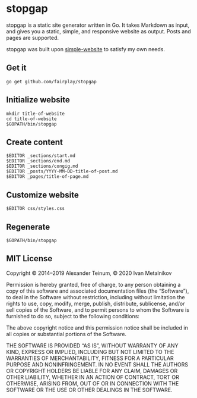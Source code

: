 # stopgap

stopgap is a static site generator written in Go. It takes Markdown as input, and gives you a static, simple, and responsive website as output. Posts and pages are supported.

stopgap was built upon [simple-website](https://github.com/alexanderte/simple-website) to satisfy my own needs.

## Get it

    go get github.com/fairplay/stopgap

## Initialize website

    mkdir title-of-website
    cd title-of-website
    $GOPATH/bin/stopgap

## Create content

    $EDITOR _sections/start.md
    $EDITOR _sections/end.md
    $EDITOR _sections/congig.md
    $EDITOR _posts/YYYY-MM-DD-title-of-post.md
    $EDITOR _pages/title-of-page.md

## Customize website
    $EDITOR css/styles.css

## Regenerate

    $GOPATH/bin/stopgap

## MIT License

Copyright © 2014–2019 Alexander Teinum, © 2020 Ivan Metalnikov

Permission is hereby granted, free of charge, to any person obtaining a copy of this software and associated documentation files (the “Software”), to deal in the Software without restriction, including without limitation the rights to use, copy, modify, merge, publish, distribute, sublicense, and/or sell copies of the Software, and to permit persons to whom the Software is furnished to do so, subject to the following conditions:

The above copyright notice and this permission notice shall be included in all copies or substantial portions of the Software.

THE SOFTWARE IS PROVIDED “AS IS”, WITHOUT WARRANTY OF ANY KIND, EXPRESS OR IMPLIED, INCLUDING BUT NOT LIMITED TO THE WARRANTIES OF MERCHANTABILITY, FITNESS FOR A PARTICULAR PURPOSE AND NONINFRINGEMENT. IN NO EVENT SHALL THE AUTHORS OR COPYRIGHT HOLDERS BE LIABLE FOR ANY CLAIM, DAMAGES OR OTHER LIABILITY, WHETHER IN AN ACTION OF CONTRACT, TORT OR OTHERWISE, ARISING FROM, OUT OF OR IN CONNECTION WITH THE SOFTWARE OR THE USE OR OTHER DEALINGS IN THE SOFTWARE.
